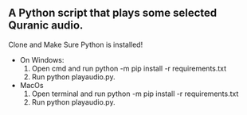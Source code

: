 ## A Python script that plays some selected Quranic audio. 

Clone and Make Sure Python is installed!

- On Windows:
  1. Open cmd and run python -m pip install -r requirements.txt
  2. Run python playaudio.py.
- MacOs
  1. Open terminal and run python -m pip install -r requirements.txt
  2. Run python playaudio.py.
